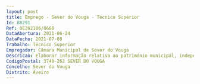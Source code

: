 ```yaml
--- 
layout: post
title: Emprego - Sever do Vouga - Técnico Superior
Id: 88291
Ref: OE202106/0668
DataAbertura: 2021-06-24
DataFecho: 2021-07-08
Trabalho: Técnico Superior
Empregador: Câmara Municipal de Sever do Vouga
Descricao: Elaborar informação relativa ao património municipal, independentemente da sua natureza e apoiar os atos necessários à valorização, alienação, aquisição, cedência, manutenção ou outras formas de oneração do património municipal  assegurar a inventariação, cadastro e registo do património municipal. Assegurar a gestão e controlo do património do Município  Desenvolver, e acompanhar, todos os processos de inventariação, transferência, abate, permuta e alienação de bens móveis e imóveis da autarquia, de acordo com as regras estabelecidas nos normativos contabilístico em vigor e demais legislação aplicável  Organizar, e manter atualizados, os processos e ficheiros relativos aos seguros de todos os bens, de acidentes de trabalho e acidentes pessoais, e outros que a autarquia subscreva  Proceder a conferências físicas, coordenar as verificações periódicas e parciais, de acordo com as necessidades do serviço, e em cumprimento do plano anual de acompanhamento e controlo, que deve propor à Câmara Municipal  Elaborar mapas finais, de fecho de ano  Promover o registo dos imóveis, propriedade da autarquia  Assegurar, em articulação com o Gabinete Operacional de Obras Municipais, de toda a documentação inerente às máquinas e viaturas municipais  Colaborar na elaboração de normas no âmbito da gestão e controlo patrimonial e zelar pela sua posterior atualização e cumprimento  Colaborar na elaboração dos documentos de gestão previsional e de prestação de contas  Executar outras tarefas indicadas pelo superior hierárquico.
CodigoPostal: 3740-262 SEVER DO VOUGA
Concelho: Sever do Vouga
Distrito: Aveiro
--- 
```

